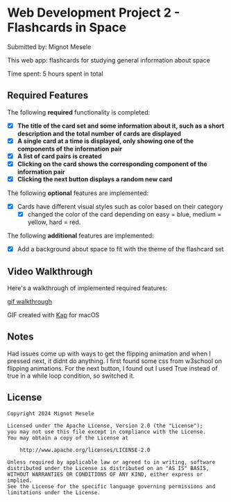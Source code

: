 # Web Development Project 2 - Flashcards in Space

Submitted by: Mignot Mesele

This web app: flashcards for studying general information about space 

Time spent: 5 hours spent in total

## Required Features

The following **required** functionality is completed:

- [X] **The title of the card set and some information about it, such as a short description and the total number of cards are displayed**
- [X] **A single card at a time is displayed, only showing one of the components of the information pair**
- [X] **A list of card pairs is created**
- [X] **Clicking on the card shows the corresponding component of the information pair**
- [X] **Clicking the next button displays a random new card**

The following **optional** features are implemented:

- [X] Cards have different visual styles such as color based on their category
  - [X] changed the color of the card depending on easy = blue, medium = yellow, hard = red.

The following **additional** features are implemented:

* [X] Add a background about space to fit with the theme of the flashcard set

## Video Walkthrough

Here's a walkthrough of implemented required features:

<a href='https://imgur.com/jLV5O14'>gif walkthrough</a>

<!-- Replace this with whatever GIF tool you used! -->
GIF created with [Kap](https://getkap.co/) for macOS


## Notes

Had issues come up with ways to get the flipping animation and when I pressed next, it didnt do anything. I first found some css from w3school on flipping animations. For the next button, I found out I used True instead of true in a while loop condition, so switched it.

## License

    Copyright 2024 Mignot Mesele

    Licensed under the Apache License, Version 2.0 (the "License");
    you may not use this file except in compliance with the License.
    You may obtain a copy of the License at

        http://www.apache.org/licenses/LICENSE-2.0

    Unless required by applicable law or agreed to in writing, software
    distributed under the License is distributed on an "AS IS" BASIS,
    WITHOUT WARRANTIES OR CONDITIONS OF ANY KIND, either express or implied.
    See the License for the specific language governing permissions and
    limitations under the License.
